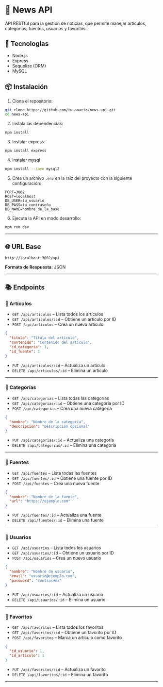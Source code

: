 
# 📰 News API

API RESTful para la gestión de noticias, que permite manejar artículos, categorías, fuentes, usuarios y favoritos.

## 🚀 Tecnologías

- Node.js
- Express
- Sequelize (ORM)
- MySQL

## 📦 Instalación

1. Clona el repositorio:

```bash
git clone https://github.com/tuusuario/news-api.git
cd news-api
```

2. Instala las dependencias:

```bash
npm install
```
3. Instalar express
   
```bash
npm install express
```

4. Instalar mysql
   
```bash
npm install --save mysql2
```

5. Crea un archivo `.env` en la raíz del proyecto con la siguiente configuración:

```env
PORT=3002
HOST=localhost
DB_USER=tu_usuario
DB_PASS=tu_contraseña
DB_NAME=nombre_de_la_base
```

6. Ejecuta la API en modo desarrollo:

```bash
npm run dev
```

---

## 🌐 URL Base

```
http://localhost:3002/api
```

**Formato de Respuesta:** JSON

---

## 📚 Endpoints

### 🔹 Artículos

- `GET /api/articulos` – Lista todos los artículos  
- `GET /api/articulos/:id` – Obtiene un artículo por ID  
- `POST /api/articulos` – Crea un nuevo artículo

```json
{
  "titulo": "Título del artículo",
  "contenido": "Contenido del artículo",
  "id_categoria": 1,
  "id_fuente": 1
}
```

- `PUT /api/articulos/:id` – Actualiza un artículo  
- `DELETE /api/articulos/:id` – Elimina un artículo

---

### 🔹 Categorías

- `GET /api/categorias` – Lista todas las categorías  
- `GET /api/categorias/:id` – Obtiene una categoría por ID  
- `POST /api/categorias` – Crea una nueva categoría

```json
{
  "nombre": "Nombre de la categoría",
  "descripcion": "Descripción opcional"
}
```

- `PUT /api/categorias/:id` – Actualiza una categoría  
- `DELETE /api/categorias/:id` – Elimina una categoría

---

### 🔹 Fuentes

- `GET /api/fuentes` – Lista todas las fuentes  
- `GET /api/fuentes/:id` – Obtiene una fuente por ID  
- `POST /api/fuentes` – Crea una nueva fuente

```json
{
  "nombre": "Nombre de la fuente",
  "url": "https://ejemplo.com"
}
```

- `PUT /api/fuentes/:id` – Actualiza una fuente  
- `DELETE /api/fuentes/:id` – Elimina una fuente

---

### 🔹 Usuarios

- `GET /api/usuarios` – Lista todos los usuarios  
- `GET /api/usuarios/:id` – Obtiene un usuario por ID  
- `POST /api/usuarios` – Crea un nuevo usuario

```json
{
  "nombre": "Nombre de usuario",
  "email": "usuario@ejemplo.com",
  "password": "contraseña"
}
```

- `PUT /api/usuarios/:id` – Actualiza un usuario  
- `DELETE /api/usuarios/:id` – Elimina un usuario

---

### 🔹 Favoritos

- `GET /api/favoritos` – Lista todos los favoritos  
- `GET /api/favoritos/:id` – Obtiene un favorito por ID  
- `POST /api/favoritos` – Marca un artículo como favorito

```json
{
  "id_usuario": 1,
  "id_articulo": 1
}
```

- `PUT /api/favoritos/:id` – Actualiza un favorito  
- `DELETE /api/favoritos/:id` – Elimina un favorito

---


